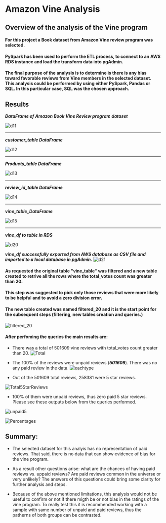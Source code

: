 # Amazon Vine Analysis

## Overview of the analysis of the Vine program
#### For this project a Book dataset from Amazon Vine review program was selected. 
#### PySpark has been used to perform the ETL process, to connect to an AWS RDS instance and load the transform data into pgAdmin. 
#### The final purpose of the analysis is to determine is there is any bias toward favorable reviews from Vine members in the selected dataset.  This analysis could be performed by using either PySpark, Pandas or SQL. In this particular case, SQL was the chosen approach. 

## Results

***DataFrame of Amazon Book Vine Review program dataset***

![d11](https://github.com/Connectime4ever/Amazon_Vine_Analysis/blob/main/d11.png)

---
***customer_table DataFrame***

![d12](https://github.com/Connectime4ever/Amazon_Vine_Analysis/blob/main/d12.png)

---
***Products_table DataFrame*** 

![d13](https://github.com/Connectime4ever/Amazon_Vine_Analysis/blob/main/d13.png)

---

***review_id_table DataFrame***

![d14](https://github.com/Connectime4ever/Amazon_Vine_Analysis/blob/main/d14.png)

---

***vine_table_DataFrame***

![d15](https://github.com/Connectime4ever/Amazon_Vine_Analysis/blob/main/d15.png)

---

***vine_df to table in RDS***

![d20](https://github.com/Connectime4ever/Amazon_Vine_Analysis/blob/main/d20.png)


***vine_df successfully exported from AWS database as CSV file and imported to a local database in pgAdmin.***
![d21](https://github.com/Connectime4ever/Amazon_Vine_Analysis/blob/main/d21.png)

#### As requested the original table "vine_table" was filtered and a new table created to retrive all the rows where the total_votes count was greater than 20.  
#### This step was suggested to pick only those reviews that were more likely to be helpful and to avoid a zero division error. 
#### The new table created was named filtered_20 and it is the start point for the subsequent steps (filtering, new tables creation and queries.)  
![filtered_20](https://github.com/Connectime4ever/Amazon_Vine_Analysis/blob/main/filtered_20.png)


#### After perfoming the queries the main results are:

 + There was a total of 501609 vine reviews with total_votes count greater than 20. 
![Total](https://github.com/Connectime4ever/Amazon_Vine_Analysis/blob/main/Total.png)

+ The 100% of the reviews were unpaid reviews (***501609***). There was no any paid review in the data. 
![eachtype](https://github.com/Connectime4ever/Amazon_Vine_Analysis/blob/main/eachtype.png)

+ Out of the 501609 total reviews, 258381 were 5 star reviews.

![Total5StarReviews](https://github.com/Connectime4ever/Amazon_Vine_Analysis/blob/main/Total5StarReviews.png)

+ 100% of them were unpaid reviews, thus zero paid 5 star reviews. Please see these outputs below from the queries performed. 

![unpaid5](https://github.com/Connectime4ever/Amazon_Vine_Analysis/blob/main/upaid5.png)

![Percentages](https://github.com/Connectime4ever/Amazon_Vine_Analysis/blob/main/Percentages.png)


## Summary:

 + The selected dataset for this analyis has no representation of paid reviews. That said, there is no data that can show evidence of bias for the vine program. 

+ As a result other questions arise: what are the chances of having paid reviews vs. uppaid reviews? Are paid reviews common in the universe or very unlikely? The answers of this questions could bring some clarity for further analysis and steps. 

+ Because of the above mentioned limitations, this analysis would not be useful to confirm or not if there migth be or not bias in the ratings of the vine program.  To really test this it is recommended working with a sample with same number of unpaid and paid reviews, thus the patherns of both groups can be contrasted.


